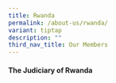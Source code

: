 ```yaml
---
title: Rwanda
permalink: /about-us/rwanda/
variant: tiptap
description: ""
third_nav_title: Our Members
---
```

<h4>The Judiciary of Rwanda</h4>
<p></p>